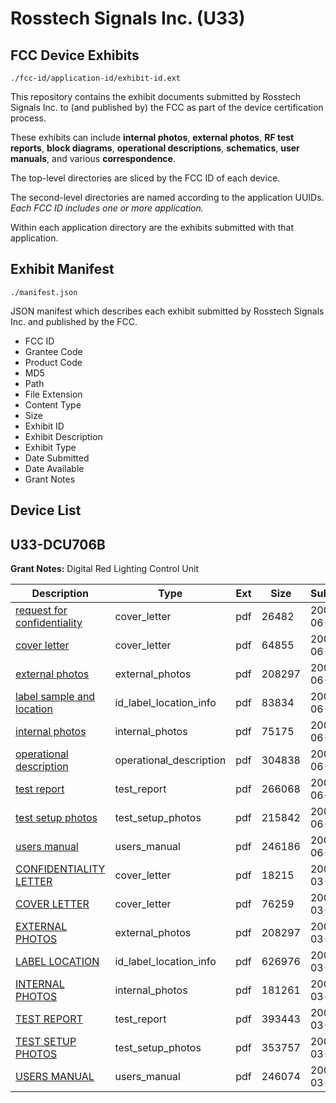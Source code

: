 # Rosstech Signals Inc. (U33)
## FCC Device Exhibits

```
./fcc-id/application-id/exhibit-id.ext
```

This repository contains the exhibit documents submitted by Rosstech Signals Inc. to (and published by) the FCC as part of the device certification process.

These exhibits can include **internal photos**, **external photos**, **RF test reports**, **block diagrams**, **operational descriptions**, **schematics**, **user manuals**, and various **correspondence**.

The top-level directories are sliced by the FCC ID of each device.

The second-level directories are named according to the application UUIDs. *Each FCC ID includes one or more application.*

Within each application directory are the exhibits submitted with that application. 

## Exhibit Manifest

```
./manifest.json
```

JSON manifest which describes each exhibit submitted by Rosstech Signals Inc. and published by the FCC.

- FCC ID
- Grantee Code
- Product Code
- MD5
- Path
- File Extension
- Content Type
- Size
- Exhibit ID
- Exhibit Description
- Exhibit Type
- Date Submitted
- Date Available
- Grant Notes

## Device List
## U33-DCU706B
**Grant Notes:** Digital Red Lighting Control Unit

| Description | Type | Ext | Size | Submitted | Available |
| ----------- | ---- | --- | ---- | --------- | --------- |
| [request for confidentiality](U33-DCU706B/3e57437dfcd520ab58aab7f6e2b2cdda/804715.pdf) | cover_letter | pdf | 26482 | 2007-06-18 | 2007-06-18 |
| [cover letter](U33-DCU706B/3e57437dfcd520ab58aab7f6e2b2cdda/804716.pdf) | cover_letter | pdf | 64855 | 2007-06-18 | 2007-06-18 |
| [external photos](U33-DCU706B/3e57437dfcd520ab58aab7f6e2b2cdda/768491.pdf) | external_photos | pdf | 208297 | 2007-06-18 | 2007-06-18 |
| [label sample and location](U33-DCU706B/3e57437dfcd520ab58aab7f6e2b2cdda/804718.pdf) | id_label_location_info | pdf | 83834 | 2007-06-18 | 2007-06-18 |
| [internal photos](U33-DCU706B/3e57437dfcd520ab58aab7f6e2b2cdda/804719.pdf) | internal_photos | pdf | 75175 | 2007-06-18 | 2007-06-18 |
| [operational description](U33-DCU706B/3e57437dfcd520ab58aab7f6e2b2cdda/804720.pdf) | operational_description | pdf | 304838 | 2007-06-18 | 2007-06-18 |
| [test report](U33-DCU706B/3e57437dfcd520ab58aab7f6e2b2cdda/804721.pdf) | test_report | pdf | 266068 | 2007-06-18 | 2007-06-18 |
| [test setup photos](U33-DCU706B/3e57437dfcd520ab58aab7f6e2b2cdda/804722.pdf) | test_setup_photos | pdf | 215842 | 2007-06-18 | 2007-06-18 |
| [users manual](U33-DCU706B/3e57437dfcd520ab58aab7f6e2b2cdda/804723.pdf) | users_manual | pdf | 246186 | 2007-06-18 | 2007-06-18 |
| [CONFIDENTIALITY LETTER](U33-DCU706B/789e0e62538903f127e789f9193799e8/768489.pdf) | cover_letter | pdf | 18215 | 2007-03-15 | 2007-03-16 |
| [COVER LETTER](U33-DCU706B/789e0e62538903f127e789f9193799e8/768490.pdf) | cover_letter | pdf | 76259 | 2007-03-15 | 2007-03-16 |
| [EXTERNAL PHOTOS](U33-DCU706B/789e0e62538903f127e789f9193799e8/768491.pdf) | external_photos | pdf | 208297 | 2007-03-15 | 2007-03-16 |
| [LABEL LOCATION](U33-DCU706B/789e0e62538903f127e789f9193799e8/768492.pdf) | id_label_location_info | pdf | 626976 | 2007-03-15 | 2007-03-16 |
| [INTERNAL PHOTOS](U33-DCU706B/789e0e62538903f127e789f9193799e8/768493.pdf) | internal_photos | pdf | 181261 | 2007-03-15 | 2007-03-16 |
| [TEST REPORT](U33-DCU706B/789e0e62538903f127e789f9193799e8/768496.pdf) | test_report | pdf | 393443 | 2007-03-15 | 2007-03-16 |
| [TEST SETUP PHOTOS](U33-DCU706B/789e0e62538903f127e789f9193799e8/768497.pdf) | test_setup_photos | pdf | 353757 | 2007-03-15 | 2007-03-16 |
| [USERS MANUAL](U33-DCU706B/789e0e62538903f127e789f9193799e8/768498.pdf) | users_manual | pdf | 246074 | 2007-03-15 | 2007-03-16 |
